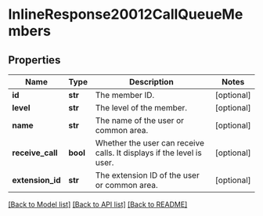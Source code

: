 # InlineResponse20012CallQueueMembers

## Properties
Name | Type | Description | Notes
------------ | ------------- | ------------- | -------------
**id** | **str** | The member ID. | [optional] 
**level** | **str** | The level of the member. | [optional] 
**name** | **str** | The name of the user or common area. | [optional] 
**receive_call** | **bool** | Whether the user can receive calls. It displays if the level is user. | [optional] 
**extension_id** | **str** | The extension ID of the user or common area. | [optional] 

[[Back to Model list]](../README.md#documentation-for-models) [[Back to API list]](../README.md#documentation-for-api-endpoints) [[Back to README]](../README.md)

